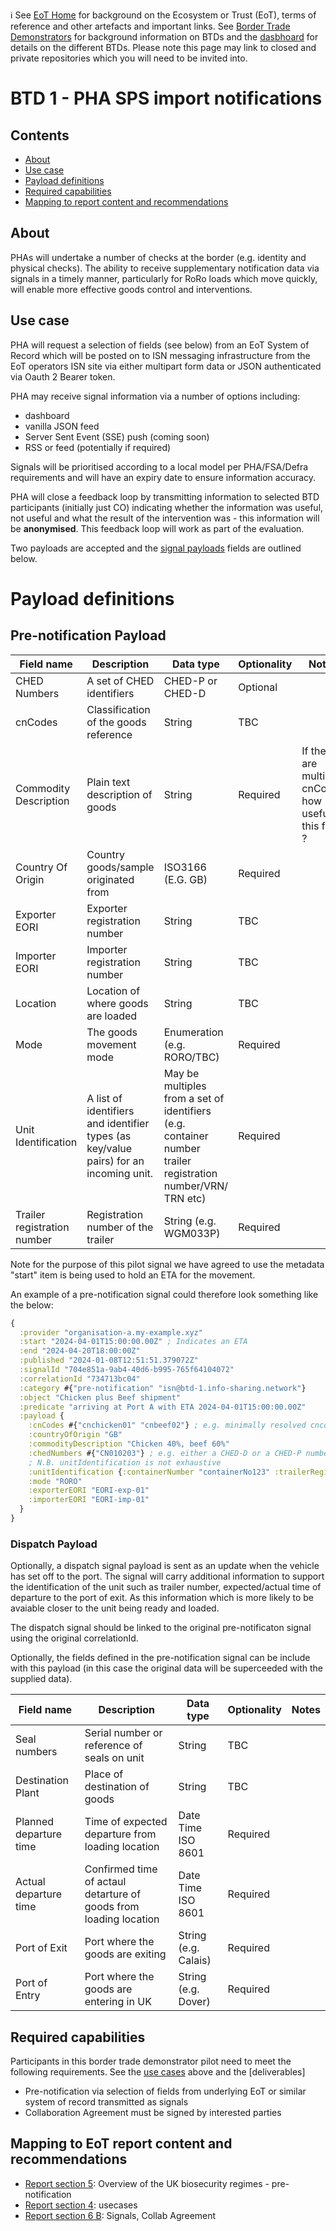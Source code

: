 ℹ️ See [EoT Home](https://github.com/ecosystem-of-trust) for background on the Ecosystem or Trust (EoT), terms of reference and other artefacts and important links. See [Border Trade Demonstrators](https://github.com/border-trade-demonstrators) for background information on BTDs and the [dasbhoard](https://github.com/border-trade-demonstrators/dashboard) for details on the different BTDs. Please note this page may link to closed and private repositories which you will need to be invited into.

# BTD 1 - PHA SPS import notifications

## Contents

- [About](https://github.com/border-trade-demonstrators/btd-1#about)
- [Use case](https://github.com/border-trade-demonstrators/btd-1#use-case)
- [Payload definitions](https://github.com/border-trade-demonstrators/btd-1#payload-definitions)
- [Required capabilities](https://github.com/border-trade-demonstrators/btd-1#required-capabilities)
- [Mapping to report content and recommendations](https://github.com/border-trade-demonstrators/btd-1#mapping-to-eot-report-content-and-recommendations)

## About

PHAs will undertake a number of checks at the border (e.g. identity and physical checks). The ability to receive supplementary notification data via signals in a timely manner, particularly for RoRo loads which move quickly, will enable more effective goods control and interventions. 

## Use case

PHA will request a selection of fields (see below) from an EoT System of Record which will be posted on to ISN messaging infrastructure from the EoT operators ISN site via either multipart form data or JSON authenticated via Oauth 2 Bearer token.

PHA may receive signal information via a number of options including:
- dashboard
- vanilla JSON feed
- Server Sent Event (SSE) push (coming soon)
- RSS or feed (potentially if required)

Signals will be prioritised according to a local model per PHA/FSA/Defra requirements and will have an expiry date to ensure information accuracy.

PHA will close a feedback loop by transmitting information to selected BTD participants (initially just CO) indicating whether the information was useful, not useful and what the result of the intervention was - this information will be **anonymised**. This feedback loop will work as part of the evaluation.

Two payloads are accepted and the [signal payloads](https://github.com/information-sharing-networks/signals#example-3---a-signal-and-its-metadata-which-is-associated-to-a-payload-of-information-in-a-given-domain) fields are outlined below.

# Payload definitions
## Pre-notification Payload 

| Field name | Description | Data type | Optionality | Notes |
| --- | --- | --- | --- | --- |
CHED Numbers|A set of CHED identifiers|CHED-P or CHED-D|Optional||
cnCodes|Classification of the goods reference |String |TBC ||
Commodity Description|Plain text description of goods |String|Required|If there are multiple cnCodes how useful is this field ?
Country Of Origin|Country goods/sample originated from|ISO3166 (E.G. GB)|Required||
Exporter EORI|Exporter registration number |String|TBC ||
Importer EORI|Importer registration number |String|TBC ||
Location|Location of where goods are loaded|String |TBC ||
Mode|The goods movement mode|Enumeration (e.g. RORO/TBC)|Required||
Unit Identification|A list of identifiers and identifier types (as key/value pairs) for an incoming unit.|May be multiples from a set of identifiers (e.g. container number trailer registration number/VRN/ TRN etc)|Required||
Trailer registration number|Registration number of the trailer|String (e.g. WGM033P)|Required||

Note for the purpose of this pilot signal we have agreed to use the metadata "start" item is being used to hold an ETA for the movement.

An example of a pre-notification signal could therefore look something like the below:

```clojure
{
  :provider "organisation-a.my-example.xyz"
  :start "2024-04-01T15:00:00.00Z" ; Indicates an ETA
  :end "2024-04-20T18:00:00Z"
  :published "2024-01-08T12:51:51.379072Z"
  :signalId "704e851a-9ab4-40d6-b995-765f64104072"
  :correlationId "734713bc04"
  :category #{"pre-notification" "isn@btd-1.info-sharing.network"}
  :object "Chicken plus Beef shipment"
  :predicate "arriving at Port A with ETA 2024-04-01T15:00:00.00Z"
  :payload {
    :cnCodes #{"cnchicken01" "cnbeef02"} ; e.g. minimally resolved cncodes will be four characters/digits long (may be longer or more resolved)
    :countryOfOrigin "GB"
    :commodityDescription "Chicken 40%, beef 60%"
    :chedNumbers #{"CN010203"} ; e.g. either a CHED-D or a CHED-P number
    ; N.B. unitIdentification is not exhaustive
    :unitIdentification {:containerNumber "containerNo123" :trailerRegistrationNumber "trailerRegNo123"}
    :mode "RORO"
    :exporterEORI "EORI-exp-01"
    :importerEORI "EORI-imp-01"
  }
}
```

### Dispatch Payload

Optionally, a dispatch signal payload is sent as an update when the vehicle has set off to the port. The signal will carry additional information to support the identification of the unit such as trailer number, expected/actual time of departure to the port of exit. As this information which is more likely to be avaiable closer to the unit being ready and loaded.

The dispatch signal should be linked to the original pre-notificaton signal using the original correlationId.

Optionally, the fields defined in the pre-notification signal can be include with this payload (in this case the original data will be superceeded with the supplied data).

| Field name | Description | Data type | Optionality | Notes |
| --- | --- | --- | --- | --- |
Seal numbers|Serial number or reference of seals on unit|String |TBC ||
Destination Plant|Place of destination of goods |String |TBC ||
Planned departure time|Time of expected departure from loading location |Date Time ISO 8601|Required||
Actual departure time|Confirmed time of actaul detarture of goods from loading location |Date Time ISO 8601|Required||
Port of Exit|Port where the goods are exiting |String (e.g. Calais)|Required||
Port of Entry|Port where the goods are entering in UK|String (e.g. Dover)|Required||

## Required capabilities

Participants in this border trade demonstrator pilot need to meet the following requirements.  See the [use cases](https://github.com/border-trade-demonstrators/btd-1#use-cases) above and the [deliverables]

- Pre-notification via selection of fields from underlying EoT or similar system of record transmitted as signals
- Collaboration Agreement must be signed by interested parties

## Mapping to EoT report content and recommendations

- [Report section 5](https://www.gov.uk/government/publications/the-ecosystem-of-trust-evaluation-report-2023/the-ecosystem-of-trust-evaluation-report-august-2023-html#measuring-the-value-of-an-eot-model): Overview of the UK biosecurity regimes - pre-notification
- [Report section 4](https://www.gov.uk/government/publications/the-ecosystem-of-trust-evaluation-report-2023/the-ecosystem-of-trust-evaluation-report-august-2023-html#the-ecosystem-of-trust-model): usecases
- [Report section 6 B](https://www.gov.uk/government/publications/the-ecosystem-of-trust-evaluation-report-2023/the-ecosystem-of-trust-evaluation-report-august-2023-html#recommendations-for-how-we-address-the-challenges-to-eot-adoption): Signals, Collab Agreement
